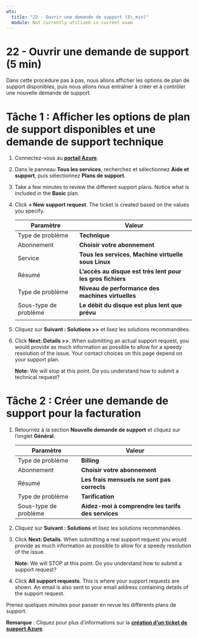```yaml
---
wts:
  title: "22 - Ouvrir une demande de support (5\_min)"
  module: Not currently utilized in current exam
---
```

# <a name="22---open-a-support-request-5-min"></a>22 - Ouvrir une demande de support (5 min)

Dans cette procédure pas à pas, nous allons afficher les options de plan de support disponibles, puis nous allons nous entraîner à créer et à contrôler une nouvelle demande de support.

# <a name="task-1-view-available-support-plan-options-and-a-technical-support-request"></a>Tâche 1 : Afficher les options de plan de support disponibles et une demande de support technique

1. Connectez-vous au [**portail Azure**](https://portal.azure.com).

2. Dans le panneau **Tous les services**, recherchez et sélectionnez **Aide et support**, puis sélectionnez **Plans de support**.

3. Take a few minutes to review the different support plans. Notice what is included in the <bpt id="p1">**</bpt>Basic<ept id="p1">**</ept> plan. 

4. Click <bpt id="p1">**</bpt>+ New support request<ept id="p1">**</ept>. The ticket is created based on the values you specify. 

    | Paramètre | Valeur|
    |----|--------|
    | Type de problème| **Technique** |
    | Abonnement | **Choisir votre abonnement** |
    | Service | **Tous les services**, **Machine virtuelle sous Linux** |
    | Résumé | **L’accès au disque est très lent pour les gros fichiers** |
    | Type de problème | **Niveau de performance des machines virtuelles** |
    | Sous-type de problème | **Le débit du disque est plus lent que prévu** |    
    | | |

5. Cliquez sur **Suivant : Solutions >>** et lisez les solutions recommandées.

6. Click <bpt id="p1">**</bpt>Next: Details &gt;&gt;<ept id="p1">**</ept>. When submitting an actual support request, you would provide as much information as possible to allow for a speedy resolution of the issue. Your contact choices on this page depend on your support plan. 

    <bpt id="p1">**</bpt>Note:<ept id="p1">**</ept> We will stop at this point. Do you understand how to submit a technical request?

# <a name="task-2-create-a-billing-support-request"></a>Tâche 2 : Créer une demande de support pour la facturation

1. Retournez à la section **Nouvelle demande de support** et cliquez sur l’onglet **Général**. 

    | Paramètre | Valeur|
    |----|--------|
    | Type de problème| **Billing** |
    | Abonnement | **Choisir votre abonnement** |
    | Résumé | **Les frais mensuels ne sont pas corrects** |
    | Type de problème | **Tarification** |
    | Sous-type de problème | **Aidez-moi à comprendre les tarifs des services** |    

2. Cliquez sur **Suivant : Solutions** et lisez les solutions recommandées.

3. Click <bpt id="p1">**</bpt>Next: Details<ept id="p1">**</ept>.  When submitting a real support request you would provide as much information as possible to allow for a speedy resolution of the issue. 

    <bpt id="p1">**</bpt>Note:<ept id="p1">**</ept> We will STOP at this point. Do you understand how to submit a support request?

4. Click <bpt id="p1">**</bpt>All support requests<ept id="p1">**</ept>. This is where your support requests are shown. An email is also sent to your email address containing details of the support request.

Prenez quelques minutes pour passer en revue les différents plans de support.

**Remarque** : Cliquez pour plus d’informations sur la [**création d’un ticket de support Azure**](https://azure.microsoft.com/en-us/support/create-ticket).
